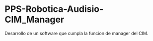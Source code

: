 # PPS-Robotica-Audisio-CIM_Manager
Desarrollo de un software que cumpla la funcion de manager del CIM.
